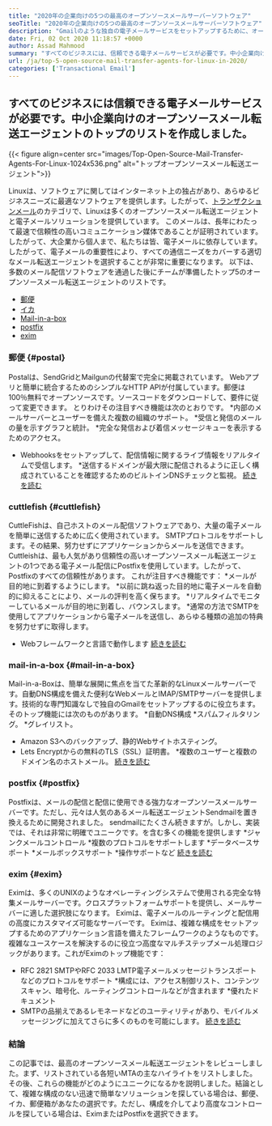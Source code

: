 ```yaml
---
title: "2020年の企業向けの5つの最高のオープンソースメールサーバーソフトウェア" 
seoTitle: "2020年の企業向けの5つの最高のオープンソースメールサーバーソフトウェア" 
description: "Gmailのような独自の電子メールサービスをセットアップするために、オープンソースの世界には多くの人気のあるメール転送エージェントがいます。上位5つのメールサーバーを最終選考に入れました。" 
date: Fri, 02 Oct 2020 11:18:57 +0000
author: Assad Mahmood
summary: "すべてのビジネスには、信頼できる電子メールサービスが必要です。中小企業向けのオープンソースメール転送エージェントのトップのリストを作成しました。" 
url: /ja/top-5-open-source-mail-transfer-agents-for-linux-in-2020/
categories: ['Transactional Email']
---
```


## すべてのビジネスには信頼できる電子メールサービスが必要です。中小企業向けのオープンソースメール転送エージェントのトップのリストを作成しました。

{{< figure align=center src="images/Top-Open-Source-Mail-Transfer-Agents-For-Linux-1024x536.png" alt="トップオープンソースメール転送エージェント">}}

Linuxは、ソフトウェアに関してはインターネット上の独占があり、あらゆるビジネスニーズに最適なソフトウェアを提供します。したがって、[トランザクションメール][1]のカテゴリで、Linuxは多くのオープンソースメール転送エージェントと電子メールソリューションを提供しています。
このメールは、長年にわたって最速で信頼性の高いコミュニケーション媒体であることが証明されています。したがって、大企業から個人まで、私たちは皆、電子メールに依存しています。したがって、電子メールの重要性により、すべての通信ニーズをカバーする適切なメール転送エージェントを選択することが非常に重要になります。
以下は、多数のメール配信ソフトウェアを通過した後にチームが準備したトップ5のオープンソースメール転送エージェントのリストです。
  * [郵便][2]
  * [イカ][3]
  * [Mail-in-a-box][4]
  * [postfix][5]
  * [exim][6]

### **郵便**   {#postal}
Postalは、SendGridとMailgunの代替案で完全に掲載されています。 Webアプリと簡単に統合するためのシンプルなHTTP APIが付属しています。郵便は100％無料でオープンソースです。ソースコードをダウンロードして、要件に従って変更できます。
とりわけその注目すべき機能は次のとおりです。
  *内部のメールサーバーとユーザーを備えた複数の組織のサポート。
  *受信と発信のメールの量を示すグラフと統計。
  *完全な発信および着信メッセージキューを表示するためのアクセス。
  * Webhooksをセットアップして、配信情報に関するライブ情報をリアルタイムで受信します。
  *送信するドメインが最大限に配信されるように正しく構成されていることを確認するためのビルトインDNSチェックと監視。
    [続きを読む][7]

### **cuttlefish** {#cuttlefish}
CuttleFishは、自己ホストのメール配信ソフトウェアであり、大量の電子メールを簡単に送信するために広く使用されています。 SMTPプロトコルをサポートします。その結果、努力せずにアプリケーションからメールを送信できます。 Cuttleishは、最も人気があり信頼性の高いオープンソースメール転送エージェントの1つである電子メール配信にPostfixを使用しています。したがって、Postfixのすべての信頼性があります。
これが注目すべき機能です：
  *メールが目的地に到着するようにします。
  *以前に跳ね返った目的地に電子メールを自動的に抑えることにより、メールの評判を高く保ちます。
  *リアルタイムでモニターしているメールが目的地に到着し、バウンスします。
  *通常の方法でSMTPを使用してアプリケーションから電子メールを送信し、あらゆる種類の追加の特典を努力せずに取得します。
  * Webフレームワークと言語で動作します
    [続きを読む][8]

### **mail-in-a-box** {#mail-in-a-box}
Mail-in-a-Boxは、簡単な展開に焦点を当てた革新的なLinuxメールサーバーです。自動DNS構成を備えた便利なWebメールとIMAP/SMTPサーバーを提供します。技術的な専門知識なしで独自のGmailをセットアップするのに役立ちます。そのトップ機能には次のものがあります。
  *自動DNS構成
  *スパムフィルタリング。
  *グレイリスト。
  * Amazon S3へのバックアップ、静的Webサイトホスティング。
  * Lets Encryptからの無料のTLS（SSL）証明書。
  *複数のユーザーと複数のドメイン名のホストメール。
    [続きを読む][9]

### **postfix** {#postfix}
Postfixは、メールの配信と配信に使用できる強力なオープンソースメールサーバーです。ただし、元々は人気のあるメール転送エージェントSendmailを置き換えるために開発されました。 sendmailにたくさん続きますが。しかし、実装では、それは非常に明確でユニークです。を含む多くの機能を提供します
  *ジャンクメールコントロール
  *複数のプロトコルをサポートします
  *データベースサポート
  *メールボックスサポート
  *操作サポートなど
    [続きを読む][10]

### **exim** {#exim}
Eximは、多くのUNIXのようなオペレーティングシステムで使用される完全な特集メールサーバーです。クロスプラットフォームサポートを提供し、メールサーバーに適した選択肢になります。 Eximは、電子メールのルーティングと配信用の高度にカスタマイズ可能なサーバーです。 Eximは、複雑な構成をセットアップするためのアプリケーション言語を備えたフレームワークのようなものです。複雑なユースケースを解決するのに役立つ高度なマルチステップメール処理ロジックがあります。これがEximのトップ機能です：
  * RFC 2821 SMTPやRFC 2033 LMTP電子メールメッセージトランスポートなどのプロトコルをサポート
  *構成には、アクセス制御リスト、コンテンツスキャン、暗号化、ルーティングコントロールなどが含まれます
  *優れたドキュメント
  * SMTPの品揃えであるレモネードなどのユーティリティがあり、モバイルメッセージングに加えてさらに多くのものを可能にします。
    [続きを読む][11]

### 結論
この記事では、最高のオープンソースメール転送エージェントをレビューしました。まず、リストされている各短いMTAの主なハイライトをリストしました。その後、これらの機能がどのようにユニークになるかを説明しました。結論として、複雑な構成のない迅速で簡単なソリューションを探している場合は、郵便、イカ、郵便箱があなたの選択です。ただし、構成を介してより高度なコントロールを探している場合は、EximまたはPostfixを選択できます。

  
[1]: https://products.containerize.com/transactional-email
[2]: #postal
[3]: #cuttlefish
[4]: #mail-in-a-box
[5]: #postfix
[6]: #exim
[7]: https://products.containerize.com/transactional-email/postal
[8]: https://products.containerize.com/transactional-email/cuttlefish
[9]: https://products.containerize.com/transactional-email/mail-in-a-box
[10]: https://products.containerize.com/transactional-email/postfix
[11]: https://products.containerize.com/transactional-email/exim
